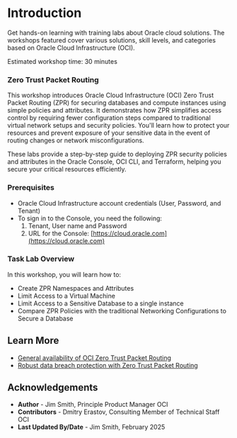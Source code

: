 # Introduction

Get hands-on learning with training labs about Oracle cloud solutions. The workshops featured cover various solutions, skill levels, and categories based on Oracle Cloud Infrastructure (OCI).

Estimated workshop time: 30 minutes

### Zero Trust Packet Routing

This workshop introduces Oracle Cloud Infrastructure (OCI) Zero Trust Packet Routing (ZPR) for securing databases and compute instances using simple policies and attributes. It demonstrates how ZPR simplifies access control by requiring fewer configuration steps compared to traditional virtual network setups and security policies. You'll learn how to protect your resources and prevent exposure of your sensitive data in the event of routing changes or network misconfigurations.

These labs provide a step-by-step guide to deploying ZPR security policies and attributes in the Oracle Console, OCI CLI, and Terraform, helping you secure your critical resources efficiently.

<!-- Put in ZPR video soon -- (youtube:wQU9mb9yX7o) -->

### Prerequisites

- Oracle Cloud Infrastructure account credentials (User, Password, and Tenant)
- To sign in to the Console, you need the following:
  1) Tenant, User name and Password
  2) URL for the Console: [https://cloud.oracle.com](https://cloud.oracle.com)

### Task Lab Overview

In this workshop, you will learn how to:

- Create ZPR Namespaces and Attributes
- Limit Access to a Virtual Machine
- Limit Access to a Sensitive Database to a single instance
- Compare ZPR Policies with the traditional Networking Configurations to Secure a Database

## Learn More

- [General availability of OCI Zero Trust Packet Routing](https://blogs.oracle.com/cloud-infrastructure/post/ga-zero-trust-packet-routing)
- [Robust data breach protection with Zero Trust Packet Routing](https://blogs.oracle.com/cloud-infrastructure/post/first-principles-zero-trust-packet-routing)

## Acknowledgements

- **Author** - Jim Smith, Principle Product Manager OCI
- **Contributors** - Dmitry Erastov, Consulting Member of Technical Staff OCI
- **Last Updated By/Date** - Jim Smith, February 2025
